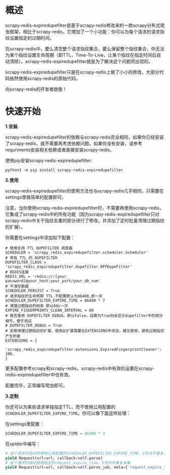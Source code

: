 # 概述

scrapy-redis-expiredupefilter是基于scrapy-redis修改来的一款scrapy分布式爬虫框架，相比于scrapy-redis，它增加了一个小功能：你可以为每个请求的请求指纹设置指定的过期时间。

在scrapy-redis中，要么清空整个请求指纹集合，要么保留整个指纹集合，你无法为某个指纹设置生命周期（即TTL，Time-To-Live，让某个指纹在指定时间后自动清除）。scrapy-redis-expiredupefilter就是为了解决这个问题而出现的。

scrapy-redis-expiredupefilter只是在scrapy-redis上做了小小的修改，大部分代码依然使用scrapy-redis的原始代码。

向scrapy-redis的开发者致敬！

# 快速开始

**1.安装**

scrapy-redis-expiredupefilter的依赖与scrapy-redis完全相同，如果你已经安装了scrapy-redis，就不需要再考虑依赖问题。如果你没有安装，请参考requriments安装相关依赖或者直接安装scrapy-redis。

使用pip安装scrapy-redis-expiredupefilter:

```
python3 -m pip install scrapy-redis-expiredupefilter
```

**2.使用**

scrapy-redis-expiredupefilter的使用方法也与scrapy-redis几乎相同，只需要在settings里做简单的配置即可。

注意，当你使用scrapy-redis-expiredupefilter时，不需要再使用scrapy-redis，它集成了scrapy-redis中的所有功能（因为scrapy-redis-expiredupefilter只对scrapy-redis中关于指纹去重的部分进行了修改，并添加了定时批量清理过期指纹的扩展）。

你需要在settings中添加如下配置：

```
# 使用支持 TTL DUPEFILTER 调度器
SCHEDULER = 'scrapy_redis_expiredupefilter.scheduler.Scheduler'
# 带有 TTL 的 DUPEFILTER
DUPEFILTER_CLASS = 'scrapy_redis_expiredupefilter.dupefilter.RFPDupeFilter'
# REDIS连接
REDIS_URL = 'redis://:[your_ password]@your_host:your_port/your_db_num'
# 不清空数据
SCHEDULER_PERSIST = True
# 请求指纹的生命周期 TTL 不配置默认为86400,即一天
SCHEDULER_DUPEFILTER_EXPIRE_TIME = 86400 * 7
# 清理过期指纹的频率 默认60s一次
EXPIRE_FIGGERPRINTS_CLEAN_INTERVAL = 60
# 是否使用 DUPEFILTER DEBUG，默认False，设置为True则会显示dupefilter中的部分细节，便于调试
# DUPEFILTER_DEBUG = True
# 定期清理过期指纹的扩展，使用此扩展需要在EXTENSIONS中添加，建议使用，避免过期指纹产生积累
EXTENSIONS = {
    'scrapy_redis_expiredupefilter.extensions.ExpiredFingerprintCleaner': 100,
}
```

更多配置参考scrapy和scrapy-redis，scrapy-redis中有效的设置在scrapy-redis-expiredupefilter中也有效。

配置完毕，正常编写爬虫即可。

**3.定制**

你还可以为某些请求单独指定TTL，而不使用公用配置的`SCHEDULER_DUPEFILTER_EXPIRE_TIME`。你可以像下面这样处理：

在settings里配置：

```python
SCHEDULER_DUPEFILTER_EXPIRE_TIME = 86400 * 3
```

在spider中编写：

```python
# 这个请求的指纹将使用公用配置的SCHEDULER_DUPEFILTER_EXPIRE_TIME，3天内不重复采集
yield Request(url=url, callback=self.parse)
# 这个请求的指纹使用指定的request_expire_time，5天内不重复采集
yield Request(url=url, callback=self.parse_job, meta={'request_expire_time':86400*5})
```